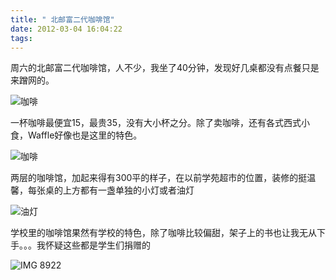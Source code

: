```yaml
---
title: " 北邮富二代咖啡馆"
date: 2012-03-04 16:04:22
tags:
---
```


周六的北邮富二代咖啡馆，人不少，我坐了40分钟，发现好几桌都没有点餐只是来蹭网的。 

![咖啡](../../../images/2012/03/IMG_89171.jpg "IMG_8917.jpg") 

一杯咖啡最便宜15，最贵35，没有大小杯之分。除了卖咖啡，还有各式西式小食，Waffle好像也是这里的特色。 

![咖啡](../../../images/2012/03/IMG_89191.jpg "IMG_8919.jpg") 

两层的咖啡馆，加起来得有300平的样子，在以前学苑超市的位置，装修的挺温馨，每张桌的上方都有一盏单独的小灯或者油灯 

![油灯](../../../images/2012/03/IMG_89181.jpg "IMG_8918.jpg") 

学校里的咖啡馆果然有学校的特色，除了咖啡比较偏甜，架子上的书也让我无从下手。。。我怀疑这些都是学生们捐赠的 

![IMG 8922](../../../images/2012/03/IMG_89221.jpg "IMG_8922.jpg")